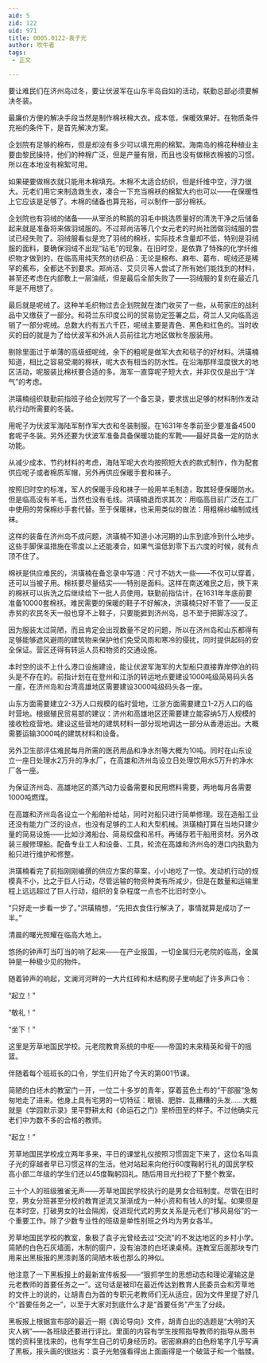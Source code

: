 ```yaml
---
aid: 5
zid: 122
uid: 971
title: 0005.0122-袁子光
author: 吹牛者
tags: 
 - 正文

---
```




  要让难民们在济州岛过冬，要让伏波军在山东半岛自如的活动，联勤总部必须要解决冬装。

  最廉价方便的解决手段当然是制作棉袄棉大衣。成本低，保暖效果好。在物质条件充裕的条件下，是首先解决方案。

  企划院有足够的棉布，但是却没有多少可以填充用的棉絮。海南岛的棉花种植业主要由黎民操持，他们的种棉广泛，但是产量有限，而且也没有做棉衣棉被的习惯。所以在本地没有棉絮可用。

  如果硬要做棉衣就只能用木棉填充。木棉不太适合纺织，但是纤维中空，浮力很大。元老们用它来制造救生衣，凑合一下充当棉袄的棉絮大约也可以——在保暖性上它应该是足够了。木棉的储备也算充裕，可以制作一部分棉袄。

  企划院也有羽绒的储备——从宰杀的鸭鹅的羽毛中挑选质量好的清洗干净之后储备起来就是准备将来做羽绒服的。不过郑尚洁等几个女元老的时尚社团做羽绒服的尝试已经失败了。羽绒服看似是充了羽绒的棉袄，实际技术含量却不低，特别是羽绒服的面料，要确保羽绒不出现“钻毛”的现象。在旧时空，是依靠了特殊的化学纤维织物才做到的，在临高用纯天然的纺织品：无论是棉布、麻布、葛布、呢绒还是稀罕的蕉布，全都达不到要求。郑尚洁、艾贝贝等人尝试了所有她们能找到的材料，甚至还考虑在内部敷上一层油纸，但是最后全部失败了——羽绒服的复刻在最近几年是不用想了。

  最后就是呢绒了。这种羊毛织物过去企划院就在澳门收买了一些，从苟家庄的战利品中又缴获了一部分。和荷兰东印度公司的贸易协定签署之后，荷兰人又向临高运销了一部分呢绒。总数大约有五六千匹，呢绒主要是青色、黑色和红色的。当时收买的目的就是为了给伏波军和外派人员前往北方地区做秋冬服装用。

  剔除里面过于单薄的高级细呢绒，余下的粗呢是做军大衣和毯子的好材料。洪璜楠知道，相比之容易受潮的棉袄，呢大衣有相当的防水性。在沿海那样湿度很大的地区活动，呢服装比棉袄要合适的多。海军一直穿呢子短大衣，并非仅仅是出于“洋气”的考虑。

  洪璜楠组织联勤前指班子给企划院写了一个备忘录，要求拔出足够的材料制作发动机行动所需要的冬装。

  用呢子为伏波军海陆军制作军大衣和冬装制服。在1631年冬季前至少要准备4500套呢子冬装。另外还要为伏波军准备具备保暖功能的军靴——最好具备一定的防水功能。

  从减少成本，节约材料的考虑，海陆军呢大衣均按照短大衣的款式制作，作为配套供应呢子或者棉质军帽，另外再供应保暖手套和袜子。

  按照旧时空的标准，军人的保暖手段和袜子一般用羊毛制造，取其轻便保暖防水。但是临高没有羊毛，当然也没有毛线。洪璜楠退而求其次：用临高目前广泛在工厂中使用的劳保棉纱手套代替。至于保暖袜，也采用类似的做法：用粗棉纱编制成线袜。

  这样的装备在济州岛不成问题，洪璜楠不知道小冰河期的山东到底冷到什么地步。这些手脚保温措施在零度以上还能凑合，如果气温低到零下五六度的时候，就有点顶不住了。

  棉袄是供应难民的，洪璜楠在备忘录中写道：尺寸不妨大一些——不仅可以穿着，还可以当被子用。棉袄要尽量结实——特别是面料。这样在南送难民之后，换下来的棉袄可以拆洗之后继续给下一批人员使用。联勤前指估计，在1631年年底前要准备10000套棉袄。难民需要的保暖的鞋子不好解决，洪璜楠只好不管了——反正赤贫的农民冬天一般也穿不上鞋子，只要能捱到济州岛，总不至于把脚冻没了。

  因为服装太过简陋，而且肯定会出现数量不足的问题，所以在济州岛和山东都得有足够能够遮风避雨的建筑物来保护他们免受风雨和寒冷的侵扰，同时提供起码的安全保证。营区还得有转运人员和物资的交通设施。

  本时空的谈不上什么港口设施建设，能让伏波军海军的大型船只直接靠岸停泊的码头是不存在的。前指计划在在登州和江浙的转运地点要建设1000吨级简易码头各一座，在济州岛和台湾高雄地区需要建设3000吨级码头各一座。

  山东方面需要建立2-3万人口规模的临时营地，江浙方面需要建立1-2万人口的临时营地。根据殖民贸易部的建议：济州和高雄地区还需要建立能容纳5万人规模的接收检疫营地。建设这些营地的建筑材料一部分现地调达一部分从香港运出。大概需要运输3000吨的建筑材料和设备。

  另外卫生部评估难民每月所需的医药用品和净水剂等大概为10吨。同时在山东设立一座日处理水2万升的净水厂，在高雄和济州岛设立日处理饮用水5万升的净水厂各一座。

  为保证济州岛、高雄地区的蒸汽动力设备需要和民用燃料需要，两地每月各需要1000吨燃煤。

  在高雄和济州岛各设立一个船舶补给站，同时对船只进行简单修理。现在造船工业还没有能力广泛的设点，也没有足够的工人和大型机械。洪璜楠打算在当地只建少量的简易设施——比如沙滩船台、简易绞盘和吊杆。再储存若干船用资材。另外改装三艘修理船。配备专业工人和设备、工具，轮流在高雄和济州岛的港口内执勤为船只进行维护和修整。

  洪璜楠看完了前指刚刚编撰的供应方案的草案，小小地吃了一惊。发动机行动的规模真不小，比之于巨人行动，尽管运输的物资种类有所减少，但是在数量和运输里程上远远超过了巨人行动，组织的复杂程度一点也不比旧时空小。

  “只好走一步看一步了。”洪璜楠想，“先把衣食住行解决了，事情就算是成功了一半。”

  清晨的曙光照耀在临高大地上。

  悠扬的钟声叮当叮当的响了起来——在产业报国，一切金属归元老院的临高，金属钟是一种极少见的物件。

  随着钟声的响起，文澜河河畔的一大片红砖和木结构房子里响起了许多声口令：

  “起立！”

  “敬礼！”

  “坐下！”

  这里是芳草地国民学校。元老院教育系统的中枢——帝国的未来精英和骨干的摇篮。

  伴随着每个班班长的口令，学生们开始了今天的第001节课。

  简陋的白坯木的教室门一开，一位二十多岁的青年，穿着蓝色土布的“干部服”急匆匆地走了进来。他身上具有宅男的一切特征：眼镜、肥胖、乱糟糟的头发……大概就是《学园默示录》里平野耕太和《命运石之门》里桥田至的样子。不过他确实元老们中为数不多的合格的教师。

  “起立！”

  芳草地国民学校成立两年多来，平日的课堂礼仪按照习惯固定下来了，这位名叫袁子光的穿越者早已习惯这样的生活。他对站起来向他行60度鞠躬行礼的国民学校高小部二年级的学生们还以45度鞠躬回礼。随后用目光扫视了下整个教室。

  三十个人的班级雅雀无声——芳草地国民学校执行的是男女合班制度。尽管在旧时空，男女分班甚至分校的教育逆流又渐渐成为一种小资和有钱人的时髦。如果但是在本时空，打破男女的社会隔阂，促进现代式的男女关系是元老们“移风易俗”的一个重要工作。除了少数专业性的班级是单性别班之外均为男女各半。

  芳草地国民学校的教室，象极了袁子光曾经去过“交流”的不发达地区的乡村小学。简陋的白色石灰墙面，木制的窗户，没有油漆的白坯课桌椅。连教室后面那块专门用来出黑板报的黑漆剥落的简陋木板也那么的神似。

  他注意了一下黑板报上的最新宣传板报——“狠抓学生的思想动态和理论灌输这是元老教师的首要任务之一”。这句话是被印在最近传达到教育人民委员会和芳草地的文件上的说的，让胡青白为首的专职元老教师们无从适应，因为文件里提了好几个“首要任务之一”，以至于大家对到底什么才是“首要任务”产生了分歧。

  黑板报上根据宣布部的最近一期《舆论导向》文件，胡青白出的选题是“大明的天灾人祸”——各班级还要进行评比。里面的内容有学生按照指导教师的指导从图书馆的资料里找来的，也有学生自己的切身经历的。密密麻麻的白色粉笔字几乎写满了黑板，报头画的很拙劣：袁子光勉强看得出上面画得是一个破篮子和一个骷髅。


